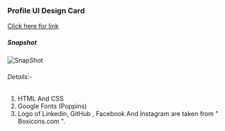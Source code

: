 
### Profile UI Design Card

[Click here for link](https://profile-design-2v27.vercel.app/)

##### Snapshot

![SnapShot](https://github.com/user-attachments/assets/1c9c13fb-816d-4c43-aa32-0c479e01e075)

###### Details:-
1) HTML And CSS
2) Google Fonts (Poppins)
3) Logo of Linkedin, GitHub , Facebook And Instagram are taken from " Boxicons.com ".  

